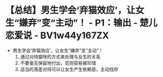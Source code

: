 # 【总结】男生学会‘弃猫效应’，让女生“嫌弃”变“主动”！ - P1：输出 - 楚儿恋爱说 - BV1w44y167ZX

-   男生学会‘弃猫效应’，让女生“嫌弃”变“主动”！
    1.  通过对待猫咪的方式来处理与女生的关系
    2.  不要毫无保留地付出，否则容易被珍惜
    3.  适当的落差对待可以让女生产生依赖感，主动找你